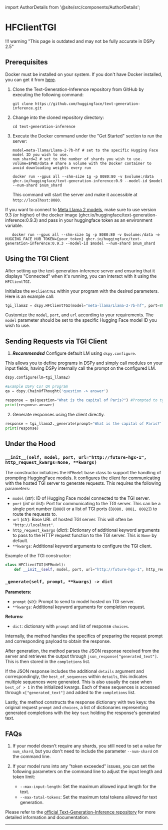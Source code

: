 import AuthorDetails from '@site/src/components/AuthorDetails';

# HFClientTGI

!!! warning "This page is outdated and may not be fully accurate in DSPy 2.5"


## Prerequisites

Docker must be installed on your system. If you don't have Docker installed, you can get it from [here](https://docs.docker.com/get-docker/).

1. Clone the Text-Generation-Inference repository from GitHub by executing the following command:

   ```
   git clone https://github.com/huggingface/text-generation-inference.git
   ```

2. Change into the cloned repository directory:

   ```
   cd text-generation-inference
   ```

3. Execute the Docker command under the "Get Started" section to run the server:


   ```
   model=meta-llama/Llama-2-7b-hf # set to the specific Hugging Face model ID you wish to use.
   num_shard=2 # set to the number of shards you wish to use.
   volume=$PWD/data # share a volume with the Docker container to avoid downloading weights every run

   docker run --gpus all --shm-size 1g -p 8080:80 -v $volume:/data ghcr.io/huggingface/text-generation-inference:0.9 --model-id $model --num-shard $num_shard
   ```

   This command will start the server and make it accessible at `http://localhost:8080`.

If you want to connect to [Meta Llama 2 models](https://huggingface.co/meta-llama), make sure to use version 9.3 (or higher) of the docker image (ghcr.io/huggingface/text-generation-inference:0.9.3) and pass in your huggingface token as an environment variable.

```
   docker run --gpus all --shm-size 1g -p 8080:80 -v $volume:/data -e HUGGING_FACE_HUB_TOKEN={your_token} ghcr.io/huggingface/text-generation-inference:0.9.3 --model-id $model --num-shard $num_shard
```

## Using the TGI Client

After setting up the text-generation-inference server and ensuring that it displays "Connected" when it's running, you can interact with it using the `HFClientTGI`.

Initialize the `HFClientTGI` within your program with the desired parameters. Here is an example call:

```python
tgi_llama2 = dspy.HFClientTGI(model="meta-llama/Llama-2-7b-hf", port=8080, url="http://localhost")
```

Customize the `model`, `port`, and `url` according to your requirements. The `model` parameter should be set to the specific Hugging Face model ID you wish to use. 

## Sending Requests via TGI Client

1) _**Recommended**_ Configure default LM using `dspy.configure`.

This allows you to define programs in DSPy and simply call modules on your input fields, having DSPy internally call the prompt on the configured LM.

```python
dspy.configure(lm=tgi_llama2)

#Example DSPy CoT QA program
qa = dspy.ChainOfThought('question -> answer')

response = qa(question="What is the capital of Paris?") #Prompted to tgi_llama2
print(response.answer)
```

2) Generate responses using the client directly.

```python
response = tgi_llama2._generate(prompt='What is the capital of Paris?')
print(response)
```

## Under the Hood

### `__init__(self, model, port, url="http://future-hgx-1", http_request_kwargs=None, **kwargs)`

The constructor initializes the `HFModel` base class to support the handling of prompting HuggingFace models. It configures the client for communicating with the hosted TGI server to generate requests. This requires the following parameters:

- `model` (_str_): ID of Hugging Face model connected to the TGI server.
- `port` (_int_ or _list_): Port for communicating to the TGI server. This can be a single port number (`8080`) or a list of TGI ports (`[8080, 8081, 8082]`) to route the requests to.
- `url` (_str_): Base URL of hosted TGI server. This will often be `"http://localhost"`.
- `http_request_kwargs` (_dict_): Dictionary of additional keyword arguments to pass to the HTTP request function to the TGI server. This is `None` by default. 
- `**kwargs`: Additional keyword arguments to configure the TGI client.

Example of the TGI constructor:

```python
class HFClientTGI(HFModel):
    def __init__(self, model, port, url="http://future-hgx-1", http_request_kwargs=None, **kwargs):
```

### `_generate(self, prompt, **kwargs) -> dict`

**Parameters:**
- `prompt` (_str_): Prompt to send to model hosted on TGI server.
- `**kwargs`: Additional keyword arguments for completion request.

**Returns:**
- `dict`: dictionary with `prompt` and list of response `choices`.

Internally, the method handles the specifics of preparing the request prompt and corresponding payload to obtain the response. 

After generation, the method parses the JSON response received from the server and retrieves the output through `json_response["generated_text"]`. This is then stored in the `completions` list.

If the JSON response includes the additional `details` argument and correspondingly, the `best_of_sequences` within `details`, this indicates multiple sequences were generated. This is also usually the case when `best_of > 1` in the initialized kwargs. Each of these sequences is accessed through `x["generated_text"]` and added to the `completions` list.

Lastly, the method constructs the response dictionary with two keys: the original request `prompt` and `choices`, a list of dictionaries representing generated completions with the key `text` holding the response's generated text.

## FAQs

1. If your model doesn't require any shards, you still need to set a value for `num_shard`, but you don't need to include the parameter `--num-shard` on the command line.

2. If your model runs into any "token exceeded" issues, you can set the following parameters on the command line to adjust the input length and token limit:
   - `--max-input-length`: Set the maximum allowed input length for the text.
   - `--max-total-tokens`: Set the maximum total tokens allowed for text generation.

Please refer to the [official Text-Generation-Inference repository](https://github.com/huggingface/text-generation-inference) for more detailed information and documentation.


***

<AuthorDetails name="Arnav Singhvi"/>
